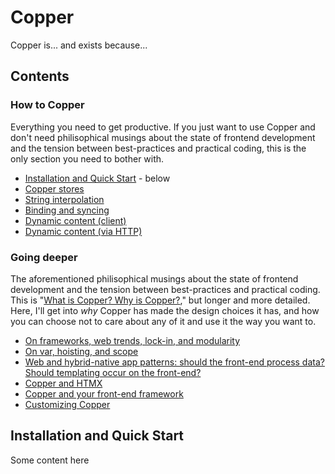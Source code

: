 # Copper

Copper is... and exists because...

## Contents

### How to Copper

Everything you need to get productive. If you just want to use Copper and don't need philisophical musings about the state of frontend development and the tension between best-practices and practical coding, this is the only section you need to bother with.

* [Installation and Quick Start](#installation-and-quick-start) - below
* [Copper stores](./)
* [String interpolation](./)
* [Binding and syncing](/docs/bind_and_sync.md)
* [Dynamic content (client)](./)
* [Dynamic content (via HTTP)](./)

### Going deeper

The aforementioned philisophical musings about the state of frontend development and the tension between best-practices and practical coding. This is "[What is Copper? Why is Copper?](./)," but longer and more detailed. Here, I'll get into *why* Copper has made the design choices it has, and how you can choose not to care about any of it and use it the way you want to.

* [On frameworks, web trends, lock-in, and modularity](./)
* [On var, hoisting, and scope](./)
* [Web and hybrid-native app patterns: should the front-end process data? Should templating occur on the front-end?](./)
* [Copper and HTMX](./)
* [Copper and your front-end framework](./)
* [Customizing Copper](./)

## Installation and Quick Start

Some content here
